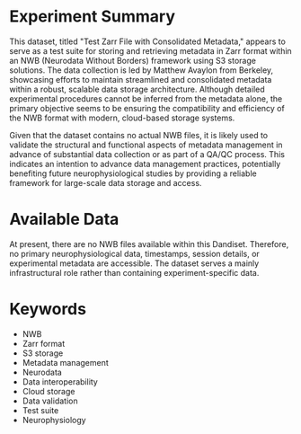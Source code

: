 # Experiment Summary

This dataset, titled "Test Zarr File with Consolidated Metadata," appears to serve as a test suite for storing and retrieving metadata in Zarr format within an NWB (Neurodata Without Borders) framework using S3 storage solutions. The data collection is led by Matthew Avaylon from Berkeley, showcasing efforts to maintain streamlined and consolidated metadata within a robust, scalable data storage architecture. Although detailed experimental procedures cannot be inferred from the metadata alone, the primary objective seems to be ensuring the compatibility and efficiency of the NWB format with modern, cloud-based storage systems.

Given that the dataset contains no actual NWB files, it is likely used to validate the structural and functional aspects of metadata management in advance of substantial data collection or as part of a QA/QC process. This indicates an intention to advance data management practices, potentially benefiting future neurophysiological studies by providing a reliable framework for large-scale data storage and access.

# Available Data

At present, there are no NWB files available within this Dandiset. Therefore, no primary neurophysiological data, timestamps, session details, or experimental metadata are accessible. The dataset serves a mainly infrastructural role rather than containing experiment-specific data.

# Keywords

- NWB
- Zarr format
- S3 storage
- Metadata management
- Neurodata
- Data interoperability
- Cloud storage
- Data validation
- Test suite
- Neurophysiology